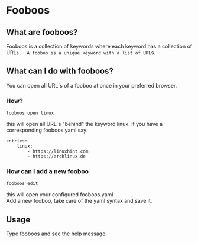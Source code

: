 
# Fooboos

## What are fooboos?
Fooboos is a collection of keywords where each keyword has
a collection of URL`s. 
A fooboo is a unique keyword with a list of URL`s.

## What can I do with fooboos?
You can open all URL`s of a fooboo at once in your preferred browser.

### How?
`fooboos open linux` 

this will open all URL`s "behind" the keyword linux. 
If you have a corresponding fooboos.yaml say: 

```
entries:
    linux:
        - https://linuxhint.com
        - https://archlinux.de
```

### How can I add a new fooboo
`fooboos edit`

this will open your configured fooboos.yaml    
Add a new fooboo, take care of the yaml syntax and save it.

## Usage
Type fooboos and see the help message.
